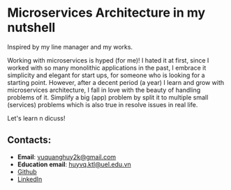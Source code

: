 # Microservices Architecture in my nutshell
Inspired by my line manager and my works. 

Working with microservices is hyped (for me)! I hated it at first, since I worked with so many monolithic applications in the past, I embrace it simplicity and elegant for start ups, for someone who is looking for a starting point. However, after a decent period (a year) I learn and grow with microservices architecture, I fall in love with the beauty of handling problems of it. Simplify a big (app) problem by split it to multiple small (services) problems which is also true in resolve issues in real life.

Let's learn n dicuss!

## Contacts:
- **Email**: vuquanghuy2k@gmail.com
- **Education email**: huyvq.ktl@uel.edu.vn
- [Github](https://github.com/HuyVQ18411c)
- [LinkedIn](https://www.linkedin.com/in/huy-vu-dev/)
